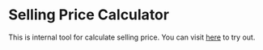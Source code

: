 # Selling Price Calculator

This is internal tool for calculate selling price. You can visit [here](https://selling-price-calculator.vercel.app) to try out.